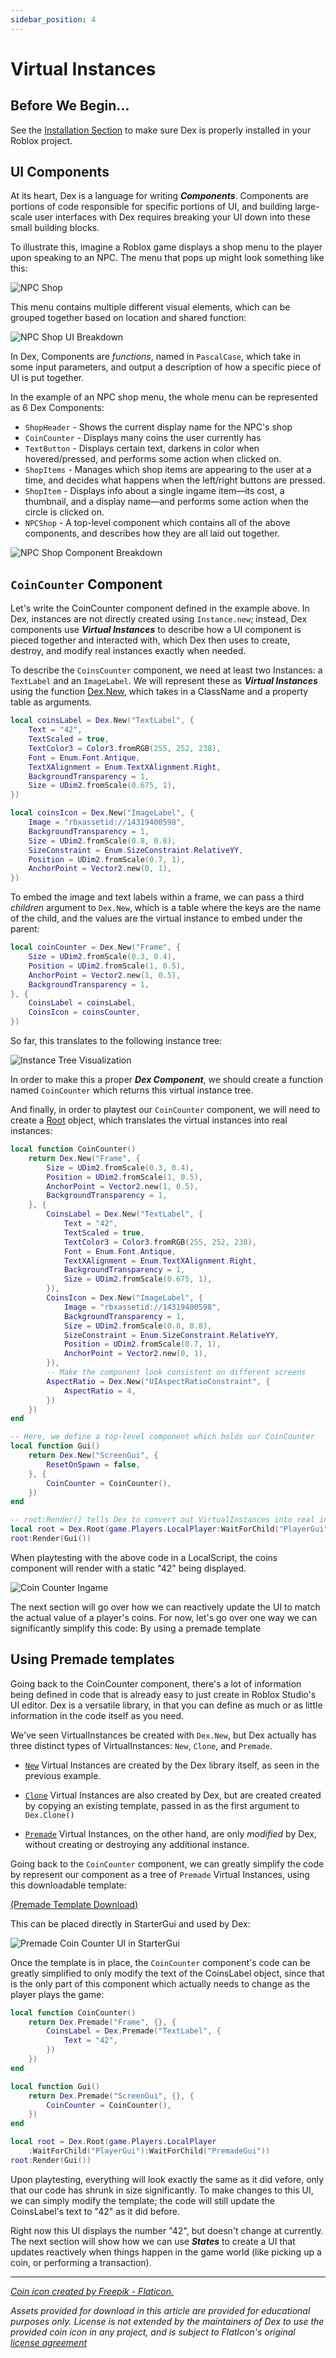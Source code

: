```yaml
---
sidebar_position: 4
---
```


# Virtual Instances

## Before We Begin...

See the [Installation Section](../Installation) to make sure Dex is properly
installed in your Roblox project.

## UI Components

At its heart, Dex is a language for writing ***Components***. Components are
portions of code responsible for specific portions of UI, and building
large-scale user interfaces with Dex requires breaking your UI down into these
small building blocks.

To illustrate this, imagine a Roblox game displays a shop menu to the player
upon speaking to an NPC. The menu that pops up might look something like this:

![NPC Shop](/TutorialAssets/Chapter1/VirtualInstance/GecsSeafaringSupplies.jpg)

This menu contains multiple different visual elements, which can be grouped
together based on location and shared function:

![NPC Shop UI Breakdown](/TutorialAssets/Chapter1/VirtualInstance/GecsSeafaringSuppliesComponentBreakdown.jpg)

In Dex, Components are *functions*, named in `PascalCase`, which take in some
input parameters, and output a description of how a specific piece of UI is put
together.

In the example of an NPC shop menu, the whole menu can be represented as 6 Dex
Components:

- `ShopHeader` - Shows the current display name for the NPC's shop
- `CoinCounter` - Displays many coins the user currently has
- `TextButton` - Displays certain text, darkens in color when hovered/pressed,
and performs some action when clicked on.
- `ShopItems` - Manages which shop items are appearing to the user at a time,
and decides what happens when the left/right buttons are pressed.
- `ShopItem` - Displays info about a single ingame item—its cost, a thumbnail,
and a display name—and performs some action when the circle is clicked on.
- `NPCShop` - A top-level component which contains all of the above components,
and describes how they are all laid out together.

![NPC Shop Component Breakdown](/TutorialAssets/Chapter1/VirtualInstance/GecsSeafaringSuppliesComponentBreakdown2.jpg)

## `CoinCounter` Component

Let's write the CoinCounter component defined in the example above. In
Dex, instances are not directly created using `Instance.new`; instead, Dex
components use ***Virtual Instances*** to describe how a UI component is pieced
together and interacted with, which Dex then uses to create, destroy, and modify
real instances exactly when needed.

To describe the `CoinsCounter` component, we need at least two Instances: a
`TextLabel` and an `ImageLabel`. We will represent these as
***Virtual Instances*** using the function [Dex.New](/api/Dex#New), which
takes in a ClassName and a property table as arguments.

```lua
local coinsLabel = Dex.New("TextLabel", {
    Text = "42",
    TextScaled = true,
    TextColor3 = Color3.fromRGB(255, 252, 238),
    Font = Enum.Font.Antique,
    TextXAlignment = Enum.TextXAlignment.Right,
    BackgroundTransparency = 1,
    Size = UDim2.fromScale(0.675, 1),
})
```

```lua
local coinsIcon = Dex.New("ImageLabel", {
    Image = "rbxassetid://14319400598",
    BackgroundTransparency = 1,
    Size = UDim2.fromScale(0.8, 0.8),
    SizeConstraint = Enum.SizeConstraint.RelativeYY,
    Position = UDim2.fromScale(0.7, 1),
    AnchorPoint = Vector2.new(0, 1),
})
```

To embed the image and text labels within a frame, we can pass a third
*children* argument to `Dex.New`, which is a table where the keys are the name
of the child, and the values are the virtual instance to embed under the parent:

```lua
local coinCounter = Dex.New("Frame", {
    Size = UDim2.fromScale(0.3, 0.4),
    Position = UDim2.fromScale(1, 0.5),
    AnchorPoint = Vector2.new(1, 0.5),
    BackgroundTransparency = 1,
}, {
    CoinsLabel = coinsLabel,
    CoinsIcon = coinsCounter,
})
```

So far, this translates to the following instance tree:

![Instance Tree Visualization](/TutorialAssets/Chapter1/VirtualInstance/CoinCounterSimple.jpg)

In order to make this a proper ***Dex Component***, we should create a
function named `CoinCounter` which returns this virtual instance tree.

And finally, in order to playtest our `CoinCounter` component, we will need to
create a [Root](/api/Root) object, which translates the virtual instances into
real instances:

```lua
local function CoinCounter()
    return Dex.New("Frame", {
        Size = UDim2.fromScale(0.3, 0.4),
        Position = UDim2.fromScale(1, 0.5),
        AnchorPoint = Vector2.new(1, 0.5),
        BackgroundTransparency = 1,
    }, {
        CoinsLabel = Dex.New("TextLabel", {
            Text = "42",
            TextScaled = true,
            TextColor3 = Color3.fromRGB(255, 252, 238),
            Font = Enum.Font.Antique,
            TextXAlignment = Enum.TextXAlignment.Right,
            BackgroundTransparency = 1,
            Size = UDim2.fromScale(0.675, 1),
        }),
        CoinsIcon = Dex.New("ImageLabel", {
            Image = "rbxassetid://14319400598",
            BackgroundTransparency = 1,
            Size = UDim2.fromScale(0.8, 0.8),
            SizeConstraint = Enum.SizeConstraint.RelativeYY,
            Position = UDim2.fromScale(0.7, 1),
            AnchorPoint = Vector2.new(0, 1),
        }),
        -- Make the component look consistent on different screens
        AspectRatio = Dex.New("UIAspectRatioConstraint", {
            AspectRatio = 4,
        })
    })
end

-- Here, we define a top-level component which holds our CoinCounter
local function Gui()
    return Dex.New("ScreenGui", {
        ResetOnSpawn = false,
    }, {
        CoinCounter = CoinCounter(),
    })
end

-- root:Render() tells Dex to convert out VirtualInstances into real instances
local root = Dex.Root(game.Players.LocalPlayer:WaitForChild("PlayerGui"))
root:Render(Gui())
```

When playtesting with the above code in a LocalScript, the coins component will
render with a static "42" being displayed.

![Coin Counter Ingame](/TutorialAssets/Chapter1/VirtualInstance/CoinCounterIngame.jpg)

The next section will go over how we can reactively update the UI to match the
actual value of a player's coins. For now, let's go over one way we can
significantly simplify this code: By using a premade template

## Using Premade templates

Going back to the CoinCounter component, there's a lot of information being
defined in code that is already easy to just create in Roblox Studio's UI
editor. Dex is a versatile library, in that you can define as much or as little
information in the code itself as you need.

We've seen VirtualInstances be created with `Dex.New`, but Dex actually has
three distinct types of VirtualInstances: `New`, `Clone`, and `Premade`.

- [`New`](/api/Dex#New) Virtual Instances are created by the Dex library itself,
as seen in the previous example.

- [`Clone`](/api/Dex#Clone) Virtual Instances are also created by Dex, but are
created created by copying an existing template, passed in as the first argument
to `Dex.Clone()`

- [`Premade`](/api/Dex#Premade) Virtual Instances, on the other hand, are only
*modified* by Dex, without creating or destroying any additional instance.

Going back to the `CoinCounter` component, we can greatly simplify the code by
represent our component as a tree of `Premade` Virtual Instances, using this
downloadable template:

<a href="/TutorialAssets/Chapter1/VirtualInstance/PremadeCoinCounter.rbxmx" download target="_blank">(Premade Template Download)</a>

This can be placed directly in StarterGui and used by Dex:

![Premade Coin Counter UI in StarterGui](/TutorialAssets/Chapter1/VirtualInstance/CoinCounterFull.jpg)

Once the template is in place, the `CoinCounter` component's code can be greatly
simplified to only modify the text of the CoinsLabel object, since that is the
only part of this component which actually needs to change as the player plays
the game:

```lua
local function CoinCounter()
    return Dex.Premade("Frame", {}, {
        CoinsLabel = Dex.Premade("TextLabel", {
            Text = "42",
        })
    })
end

local function Gui()
    return Dex.Premade("ScreenGui", {}, {
        CoinCounter = CoinCounter(),
    })
end

local root = Dex.Root(game.Players.LocalPlayer
	:WaitForChild("PlayerGui"):WaitForChild("PremadeGui"))
root:Render(Gui())
```

Upon playtesting, everything will look exactly the same as it did vefore, only
that our code has shrunk in size significantly. To make changes to this UI, we
can simply modify the template; the code will still update the CoinsLabel's
 text to "42" as it did before.

Right now this UI displays the number "42", but doesn't change at currently. The
next section will show how we can use ***States*** to create a UI that updates
reactively when things happen in the game world (like picking up a coin, or
performing a transaction).

----

*[Coin icon created by Freepik - Flaticon.](https://www.flaticon.com/free-icons/coin)*

*Assets provided for download in this article are provided for educational
purposes only. License is not extended by the maintainers of Dex to use the
provided coin icon in any project, and is subject to FlatIcon's original
[license agreement](https://www.freepikcompany.com/legal#nav-flaticon-agreement)*